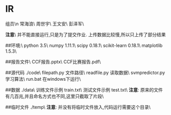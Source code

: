 # IR
组员\n
常海浪\\
周世宇\\
王文安\\
彭泽军\\

**注意**\\
并不能直接运行,只是为了提交作业.
上传数据比较慢,所以只上传了部分结果

##环境:\\
python 3.5\\
	numpy 1.11.1\\
	scipy 0.18.1\\
	scikit-learn 0.18.1\\
	matplotlib 1.5.3\\

##报告文件\\
CCF报告.pptx\\
CCF比赛报告.pdf\\

##源代码 ./code\\
filepath.py  文件路径\\
readfile.py  读取数据\\
svmpredictor.py  学习算法\\
run.bat   在windows下运行\\

##数据 ./data\\
训练文件示例 train.txt\\
测试文件示例 test.txt\\
**注意**: 原来的文件有几百兆,并且命名方式也不同,这里只截取了片段\\

##临时文件 ./temp\\
**注意**: 并没有将临时文件放入,代码运行需要这个目录\\
